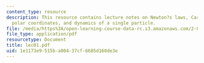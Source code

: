 ```yaml
---
content_type: resource
description: This resource contains lecture notes on Newton?s laws, Cartesian and
  polar coordinates, and dynamics of a single particle.
file: /media/https%3A/open-learning-course-data-rc.s3.amazonaws.com/2-003j-dynamics-and-control-i-spring-2007/1e1173e9515ba00437cf6685d160de3e_lec01.pdf
file_type: application/pdf
resourcetype: Document
title: lec01.pdf
uid: 1e1173e9-515b-a004-37cf-6685d160de3e
---
```

